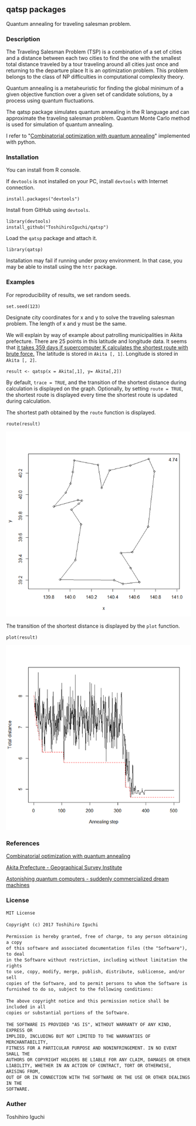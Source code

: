 ## qatsp packages
Quantum annealing for traveling salesman problem.

### Description
The Traveling Salesman Problem (TSP) is a combination of a set of cities and a distance between each two cities to find the one with the smallest total distance traveled by a tour traveling around all cities just once and returning to the departure place It is an optimization problem.
This problem belongs to the class of NP difficulties in computational complexity theory.

Quantum annealing is a metaheuristic for finding the global minimum of a given objective function over a given set of candidate solutions, by a process using quantum fluctuations.

The qatsp package simulates quantum annealing in the R language and can approximate the traveling salesman problem.
Quantum Monte Carlo method is used for simulation of quantum annealing.

I refer to "[Combinatorial optimization with quantum annealing](http://qiita.com/ab_t/items/8d52096ad0f578aa2224)" implemented with python.


### Installation
You can install from R console.

If `devtools` is not installed on your PC, install `devtools` with Internet connection.

    install.packages("devtools")

Install from GitHub using `devtools`.
    
    library(devtools)
    install_github("ToshihiroIguchi/qatsp")

Load the `qatsp` package and attach it.

    library(qatsp)

Installation may fail if running under proxy environment.
In that case, you may be able to install using the `httr` package.

### Examples
For reproducibility of results, we set random seeds.

    set.seed(123)
    
Designate city coordinates for x and y to solve the traveling salesman problem.
The length of x and y must be the same.

We will explain by way of example about patrolling municipalities in Akita prefecture.
There are 25 points in this latitude and longitude data.
It seems that [it takes 359 days if supercomputer K calculates the shortest route with brute force.](http://itpro.nikkeibp.co.jp/article/COLUMN/20140514/556564/)
The latitude is stored in `Akita [, 1]`. Longitude is stored in `Akita [, 2]`.

    result <- qatsp(x = Akita[,1], y= Akita[,2])

By default, `trace = TRUE`, and the transition of the shortest distance during calculation is displayed on the graph.
Optionally, by setting `route = TRUE`, the shortest route is displayed every time the shortest route is updated during calculation.

The shortest path obtained by the `route` function is displayed.

    route(result)

![Route](route.png)

The transition of the shortest distance is displayed by the `plot` function.

    plot(result)

![Annealing step vs total distance](ann_distance.png)


### References

[Combinatorial optimization with quantum annealing](http://qiita.com/ab_t/items/8d52096ad0f578aa2224)

[Akita Prefecture - Geographical Survey Institute](http://www.gsi.go.jp/KOKUJYOHO/CENTER/kendata/akita_heso.htm)

[Astonishing quantum computers - suddenly commercialized dream machines](http://itpro.nikkeibp.co.jp/article/COLUMN/20140514/556564/)

### License 

```
MIT License

Copyright (c) 2017 Toshihiro Iguchi

Permission is hereby granted, free of charge, to any person obtaining a copy
of this software and associated documentation files (the "Software"), to deal
in the Software without restriction, including without limitation the rights
to use, copy, modify, merge, publish, distribute, sublicense, and/or sell
copies of the Software, and to permit persons to whom the Software is
furnished to do so, subject to the following conditions:

The above copyright notice and this permission notice shall be included in all
copies or substantial portions of the Software.

THE SOFTWARE IS PROVIDED "AS IS", WITHOUT WARRANTY OF ANY KIND, EXPRESS OR
IMPLIED, INCLUDING BUT NOT LIMITED TO THE WARRANTIES OF MERCHANTABILITY,
FITNESS FOR A PARTICULAR PURPOSE AND NONINFRINGEMENT. IN NO EVENT SHALL THE
AUTHORS OR COPYRIGHT HOLDERS BE LIABLE FOR ANY CLAIM, DAMAGES OR OTHER
LIABILITY, WHETHER IN AN ACTION OF CONTRACT, TORT OR OTHERWISE, ARISING FROM,
OUT OF OR IN CONNECTION WITH THE SOFTWARE OR THE USE OR OTHER DEALINGS IN THE
SOFTWARE.
```

### Auther
Toshihiro Iguchi

